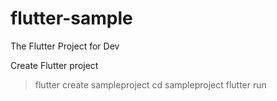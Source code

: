 # flutter-sample
The Flutter Project for Dev

Create Flutter project

> flutter create sampleproject
> cd sampleproject
> flutter run
